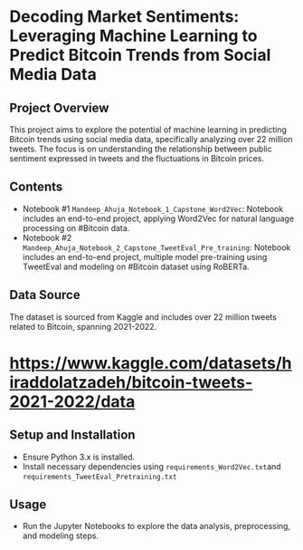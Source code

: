 
# Decoding Market Sentiments: Leveraging Machine Learning to Predict Bitcoin Trends from Social Media Data

## Project Overview
This project aims to explore the potential of machine learning in predicting Bitcoin trends using social media data, specifically analyzing over 22 million tweets. The focus is on understanding the relationship between public sentiment expressed in tweets and the fluctuations in Bitcoin prices.

## Contents
- Notebook #1 `Mandeep_Ahuja_Notebook_1_Capstone_Word2Vec`: Notebook includes an end-to-end project, applying Word2Vec for natural language processing on #Bitcoin data.
- Notebook #2 `Mandeep_Ahuja_Notebook_2_Capstone_TweetEval_Pre_training`: Notebook includes an end-to-end project, multiple model pre-training using TweetEval and modeling on #Bitcoin dataset using RoBERTa.

## Data Source
The dataset is sourced from Kaggle and includes over 22 million tweets related to Bitcoin, spanning 2021-2022.
# https://www.kaggle.com/datasets/hiraddolatzadeh/bitcoin-tweets-2021-2022/data

## Setup and Installation
- Ensure Python 3.x is installed.
- Install necessary dependencies using `requirements_Word2Vec.txt`and `requirements_TweetEval_Pretraining.txt`

## Usage
- Run the Jupyter Notebooks to explore the data analysis, preprocessing, and modeling steps.